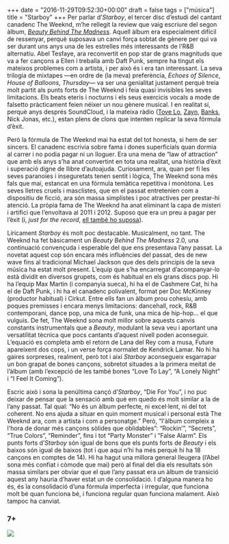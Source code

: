 +++
date = "2016-11-29T09:52:30+00:00"
draft = false
tags = ["música"]
title = "Starboy"
+++
Per parlar d’*Starboy*, el tercer disc d’estudi del cantant canadenc The Weeknd, m’he rellegit la review que vaig escriure del segon àlbum, [*Beauty Behind The Madness*](http://enricllonch.com/post/131348249184/beauty-behind-the-madness). Aquell àlbum era especialment difícil de ressenyar, perquè suposava un canvi força sobtat de gènere per qui va ser durant uns anys una de les estrelles més interessants de l’R&B alternatiu. Abel Tesfaye, ara reconvertit en pop star de grans magnituds que va a fer cançons a Ellen i treballa amb Daft Punk, sempre ha tingut els mateixos problemes com a artista, i per això és i era tan interessant. La seva trilogia de mixtapes —en ordre de (la meva) preferència, *Echoes of Silence*, *House of Balloons*, *Thursday*— va ser una genialitat justament perquè treia molt partit als punts forts de The Weeknd i feia quasi invisibles les seves limitacions. Els beats eteris i nocturns i els seus exercicis vocals a mode de falsetto pràcticament feien néixer un nou gènere musical. I en realitat sí, perquè anys després SoundCloud, i la mateixa ràdio ([Tove Lo](http://enricllonch.com/post/152690134159/lady-wood), [Zayn](http://enricllonch.com/post/142523427309/mind-of-mine), [Banks](http://enricllonch.com/post/152898708234/redemption-novembre-2016), Nick Jonas, etc.), estan plens de clons que intenten replicar la seva fórmula d’èxit. 

<!-- more -->

Però la fórmula de The Weeknd mai ha estat del tot honesta, si hem de ser sincers. El canadenc escrivia sobre fama i dones superficials quan dormia al carrer i no podia pagar ni un lloguer. Era una mena de “law of attraction” que amb els anys s’ha anat convertint en tota una realitat, una història d’èxit i superació digne de llibre d’autoajuda. Curiosament, ara, quan per fi les seves paranoies i inseguretats tenen sentit i lògica, The Weeknd sona més fals que mai, estancat en una fórmula temàtica repetitiva i monòtona. Les seves lletres cruels i masclistes, que en el passat entretenien com a dispositiu de ficció, ara són massa simplistes i poc atractives per prestar-hi atenció. La pròpia fama de The Weeknd ha anat eliminant la capa de misteri i artifici que l’envoltava al 2011 i 2012. Suposo que era un preu a pagar per l’èxit (i, *just for the record*, [ell també ho suposa](http://genius.com/The-weeknd-rolling-stone-lyrics)). 

Líricament *Starboy* és molt poc destacable. Musicalment, no tant. The Weeknd ha fet bàsicament un *Beauty Behind The Madness* 2.0, una continuació convençuda i esperable del que ens presentava l’any passat. La novetat aquest cop són encara més influències del passat, des de new wave fins al tradicional Michael Jackson que des dels principis de la seva música ha estat molt present. L’equip que s’ha encarregat d’acompanyar-lo està dividit en diversos grupets, com és habitual en els grans discs pop. Hi ha l’equip Max Martin (i companyia sueca), hi ha el de Cashmere Cat, hi ha el de Daft Punk, i hi ha el canadenc polivalent, format per Doc McKinney (productor habitual) i Cirkut. Entre ells fan un àlbum prou cohesiu, amb poques premisses i encara menys limitacions: dancehall, rock, R&B contemporani, dance pop, una mica de funk, una mica de hip-hop... el que vulguis. De fet, The Weeknd sona molt millor sobre aquests canvis constants instrumentals que a *Beauty*, modulant la seva veu i aportant una versatilitat tècnica que pocs cantants d’aquest nivell poden aconseguir. L’equació es completa amb el retorn de Lana del Rey com a musa, Future apareixent dos cops, i un verse força normalet de Kendrick Lamar. No hi ha gaires sorpreses, realment, però tot i així *Starboy* aconsegueix esgarrapar un bon grapat de bones cançons, sobretot situades a la primera meitat de l’àlbum (amb l’excepció de les també bones “Love To Lay”, “A Lonely Night” i “I Feel It Coming”). 

Escric això i sona la penúltima cançó d’*Starboy*, “Die For You”, i no puc deixar de pensar que la sensació amb què em quedo és molt similar a la de l’any passat. Tal qual: “No és un àlbum perfecte, ni excel·lent, ni del tot coherent. No ens ajuda a situar en quin moment musical i personal està The Weeknd ara, com a artista i com a personatge.” Però, “l'àlbum compleix a l'hora de donar més cançons sòlides que oblidables”: “Rockin’”, “Secrets”, “True Colors”, “Reminder”, fins i tot “Party Monster” i “False Alarm”. Els punts forts d’*Starboy* són igual de bons que els punts forts de *Beauty* i els baixos són igual de baixos (tot i que aquí n’hi ha més perquè hi ha 18 cançons en comptes de 14). Hi ha hagut una millora general lleugera (l’Abel sona més confiat i còmode que mai) però al final del dia els resultats són massa similars per obviar que el que l’any passat era un àlbum de transició aquest any hauria d’haver estat un de consolidació. I d’alguna manera ho és, és la consolidació d’una fórmula imperfecta i irregular, que funciona molt bé quan funciona bé, i funciona regular quan funciona malament. Això tampoc ha canviat.

### 7+

<img id="splashFade" src="https://66.media.tumblr.com/daa2e34310c4f41aba02660e47966cb1/tumblr_ohee37j4wv1u00ofno1_1280.jpg">